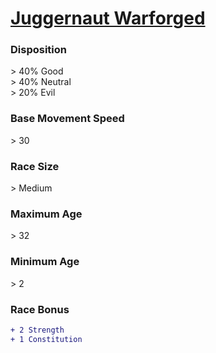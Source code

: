 # **[Juggernaut Warforged](https://www.dndbeyond.com/races/warforged#Juggernaut)**
### **Disposition**
\> 40% Good<br>
\> 40% Neutral<br>
\> 20% Evil
### **Base Movement Speed**
\> 30
### **Race Size**
\> Medium
### **Maximum Age**
\> 32
### **Minimum Age**
\> 2
### **Race Bonus**
```diff
+ 2 Strength
+ 1 Constitution
```
